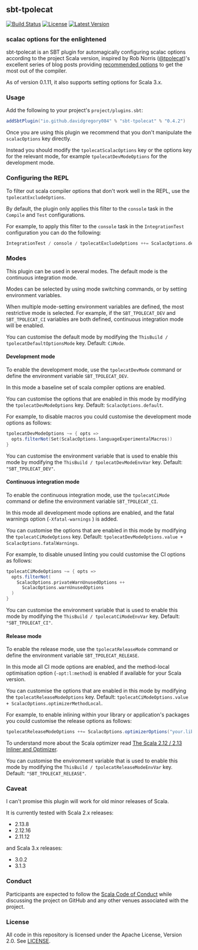 ## sbt-tpolecat

[![Build Status](https://github.com/typelevel/sbt-tpolecat/workflows/CI/badge.svg)](https://github.com/typelevel/sbt-tpolecat/actions?query=workflow%3ACI)
[![License](https://img.shields.io/github/license/typelevel/sbt-tpolecat.svg)](https://opensource.org/licenses/Apache-2.0)
[![Latest Version](https://index.scala-lang.org/typelevel/sbt-tpolecat/sbt-tpolecat/latest.svg)](https://index.scala-lang.org/typelevel/sbt-tpolecat/sbt-tpolecat)

### scalac options for the enlightened

sbt-tpolecat is an SBT plugin for automagically configuring scalac options according to the project Scala version, inspired by Rob Norris ([@tpolecat](https://github.com/tpolecat))'s excellent series of blog posts providing [recommended options](https://tpolecat.github.io/2017/04/25/scalac-flags.html) to get the most out of the compiler.

As of version 0.1.11, it also supports setting options for Scala 3.x.

### Usage

Add the following to your project's `project/plugins.sbt`:

```scala
addSbtPlugin("io.github.davidgregory084" % "sbt-tpolecat" % "0.4.2")
```

Once you are using this plugin we recommend that you don't manipulate the `scalacOptions` key directly.

Instead you should modify the `tpolecatScalacOptions` key or the options key for the relevant mode, for example `tpolecatDevModeOptions` for the development mode.

### Configuring the REPL

To filter out scala compiler options that don't work well in the REPL, use the `tpolecatExcludeOptions`.

By default, the plugin only applies this filter to the `console` task in the `Compile` and `Test` configurations.

For example, to apply this filter to the `console` task in the `IntegrationTest` configuration you can do the following:

```scala
IntegrationTest / console / tpolecatExcludeOptions ++= ScalacOptions.defaultConsoleExclude
```

### Modes

This plugin can be used in several modes. The default mode is the continuous integration mode.

Modes can be selected by using mode switching commands, or by setting environment variables.

When multiple mode-setting environment variables are defined, the most restrictive mode is selected. For example, if the `SBT_TPOLECAT_DEV` and `SBT_TPOLECAT_CI` variables are both defined, continuous integration mode will be enabled.

You can customise the default mode by modifying the `ThisBuild / tpolecatDefaultOptionsMode` key. Default: `CiMode`.

#### Development mode

To enable the development mode, use the `tpolecatDevMode` command or define the environment variable `SBT_TPOLECAT_DEV`.

In this mode a baseline set of scala compiler options are enabled.

You can customise the options that are enabled in this mode by modifying the `tpolecatDevModeOptions` key. Default: `ScalacOptions.default`.

For example, to disable macros you could customise the development mode options as follows:

```scala
tpolecatDevModeOptions ~= { opts =>
  opts.filterNot(Set(ScalacOptions.languageExperimentalMacros))
}
```

You can customise the environment variable that is used to enable this mode by modifying the `ThisBuild / tpolecatDevModeEnvVar` key. Default: `"SBT_TPOLECAT_DEV"`.

#### Continuous integration mode

To enable the continuous integration mode, use the `tpolecatCiMode` command or define the environment variable `SBT_TPOLECAT_CI`.

In this mode all development mode options are enabled, and the fatal warnings option (`-Xfatal-warnings` ) is added.

You can customise the options that are enabled in this mode by modifying the `tpolecatCiModeOptions` key. Default: `tpolecatDevModeOptions.value + ScalacOptions.fatalWarnings`.

For example, to disable unused linting you could customise the CI options as follows:

```scala
tpolecatCiModeOptions ~= { opts =>
  opts.filterNot(
    ScalacOptions.privateWarnUnusedOptions ++
      ScalacOptions.warnUnusedOptions
  )
}
```

You can customise the environment variable that is used to enable this mode by modifying the `ThisBuild / tpolecatCiModeEnvVar` key. Default: `"SBT_TPOLECAT_CI"`.

#### Release mode

To enable the release mode, use the `tpolecatReleaseMode` command or define the environment variable `SBT_TPOLECAT_RELEASE`.

In this mode all CI mode options are enabled, and the method-local optimisation option (`-opt:l:method`) is enabled if available for your Scala version.

You can customise the options that are enabled in this mode by modifying the `tpolecatReleaseModeOptions` key. Default: `tpolecatCiModeOptions.value + ScalacOptions.optimizerMethodLocal`.

For example, to enable inlining within your library or application's packages you could customise the release options as follows:

```scala
tpolecatReleaseModeOptions ++= ScalacOptions.optimizerOptions("your.library.**")
```

To understand more about the Scala optimizer read [The Scala 2.12 / 2.13 Inliner and Optimizer](https://docs.scala-lang.org/overviews/compiler-options/optimizer.html).

You can customise the environment variable that is used to enable this mode by modifying the `ThisBuild / tpolecatReleaseModeEnvVar` key. Default: `"SBT_TPOLECAT_RELEASE"`.

### Caveat

I can't promise this plugin will work for old minor releases of Scala.

It is currently tested with Scala 2.x releases:

* 2.13.8
* 2.12.16
* 2.11.12

and Scala 3.x releases:

* 3.0.2
* 3.1.3

### Conduct

Participants are expected to follow the [Scala Code of Conduct](https://www.scala-lang.org/conduct/) while discussing the project on GitHub and any other venues associated with the project.

### License

All code in this repository is licensed under the Apache License, Version 2.0.  See [LICENSE](./LICENSE).
